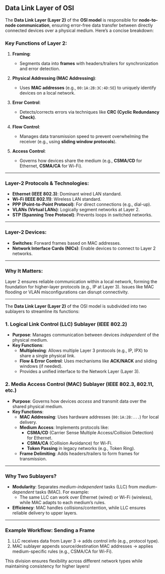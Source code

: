 ## Data Link Layer of OSI

The **Data Link Layer (Layer 2)** of the **OSI model** is responsible for **node-to-node communication**, ensuring error-free data transfer between directly connected devices over a physical medium. Here’s a concise breakdown:

### **Key Functions of Layer 2:**
1. **Framing**:  
   - Segments data into **frames** with headers/trailers for synchronization and error detection.

2. **Physical Addressing (MAC Addressing)**:  
   - Uses **MAC addresses** (e.g., `00:1A:2B:3C:4D:5E`) to uniquely identify devices on a local network.

3. **Error Control**:  
   - Detects/corrects errors via techniques like **CRC (Cyclic Redundancy Check)**.

4. **Flow Control**:  
   - Manages data transmission speed to prevent overwhelming the receiver (e.g., using **sliding window protocols**).

5. **Access Control**:  
   - Governs how devices share the medium (e.g., **CSMA/CD** for Ethernet, **CSMA/CA** for Wi-Fi).

---

### **Layer-2 Protocols & Technologies:**
- **Ethernet (IEEE 802.3)**: Dominant wired LAN standard.
- **Wi-Fi (IEEE 802.11)**: Wireless LAN standard.
- **PPP (Point-to-Point Protocol)**: For direct connections (e.g., dial-up).
- **VLANs (Virtual LANs)**: Logically segment networks at Layer 2.
- **STP (Spanning Tree Protocol)**: Prevents loops in switched networks.

---

### **Layer-2 Devices:**
- **Switches**: Forward frames based on MAC addresses.
- **Network Interface Cards (NICs)**: Enable devices to connect to Layer 2 networks.

---

### Why It Matters:
Layer 2 ensures reliable communication within a local network, forming the foundation for higher-layer protocols (e.g., IP at Layer 3). Issues like MAC flooding or VLAN misconfigurations can disrupt connectivity.

---

The **Data Link Layer (Layer 2)** of the OSI model is subdivided into two sublayers to streamline its functions:

### **1. Logical Link Control (LLC) Sublayer (IEEE 802.2)**  
   - **Purpose**: Manages communication between devices *independent* of the physical medium.  
   - **Key Functions**:  
     - **Multiplexing**: Allows multiple Layer 3 protocols (e.g., IP, IPX) to share a single physical link.  
     - **Flow & Error Control**: Uses mechanisms like **ACK/NACK** and sliding windows (if needed).  
     - Provides a unified interface to the Network Layer (Layer 3).  

### **2. Media Access Control (MAC) Sublayer (IEEE 802.3, 802.11, etc.)**  
   - **Purpose**: Governs how devices *access* and transmit data over the shared physical medium.  
   - **Key Functions**:  
     - **MAC Addressing**: Uses hardware addresses (`00:1A:2B:...`) for local delivery.  
     - **Medium Access**: Implements protocols like:  
       - **CSMA/CD** (Carrier Sense Multiple Access/Collision Detection) for Ethernet.  
       - **CSMA/CA** (Collision Avoidance) for Wi-Fi.  
       - **Token Passing** in legacy networks (e.g., Token Ring).  
     - **Frame Delimiting**: Adds headers/trailers to form frames for transmission.  

---

### **Why Two Sublayers?**  
- **Modularity**: Separates *medium-independent* tasks (LLC) from *medium-dependent* tasks (MAC). For example:  
  - The same LLC can work over Ethernet (wired) or Wi-Fi (wireless), while MAC adapts to each medium’s rules.  
- **Efficiency**: MAC handles collisions/contention, while LLC ensures reliable delivery to upper layers.

---

### Example Workflow: Sending a Frame  
1. LLC receives data from Layer 3 → adds control info (e.g., protocol type).  
2. MAC sublayer appends source/destination MAC addresses → applies medium-specific rules (e.g., CSMA/CA for Wi-Fi).  

This division ensures flexibility across different network types while maintaining consistency for higher layers!

 